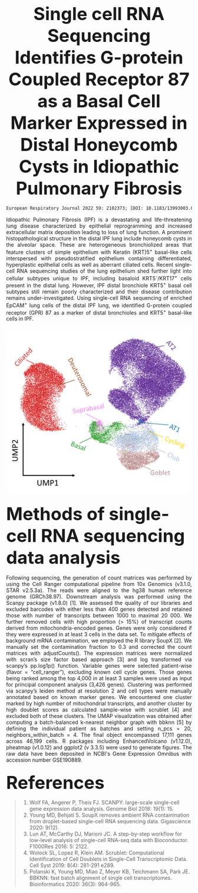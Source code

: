 ### <div align='center' ><font size='70'>Single cell RNA Sequencing Identifies G-protein Coupled Receptor 87 as a Basal Cell Marker Expressed in Distal Honeycomb Cysts in Idiopathic Pulmonary Fibrosis </font></div>

```diff
European Respiratory Journal 2022 59: 2102373; [DOI: 10.1183/13993003.02373-2021](https://erj.ersjournals.com/content/59/6/2102373) 
```



<p align = "justify"> 
Idiopathic Pulmonary Fibrosis (IPF) is a devastating and life-threatening lung disease characterized by epithelial reprogramming and increased extracellular matrix deposition leading to loss of lung function. A prominent histopathological structure in the distal IPF lung include honeycomb cysts in the alveolar space. These are heterogeneous bronchiolized areas that feature clusters of simple epithelium with Keratin (KRT)5<sup>+</sup> basal-like cells interspersed with pseudostratified epithelium containing differentiated, hyperplastic epithelial cells as well as aberrant ciliated cells. Recent single-cell RNA sequencing studies of the lung epithelium shed further light into cellular subtypes unique to IPF, including basaloid KRT5<sup>-</sup>/KRT17<sup>+</sup> cells present in the distal lung. However, IPF distal bronchiole KRT5<sup>+</sup> basal cell subtypes still remain poorly characterized and their disease contribution remains under-investigated. Using single-cell RNA sequencing of enriched EpCAM<sup>+</sup> lung cells of the distal IPF lung, we identified  G-protein coupled receptor (GPR) 87 as a marker of distal bronchioles and KRT5<sup>+</sup> basal-like cells in IPF. 
</p>


<div align="center">
<img src=https://github.com/KonigshoffLab/GPR87_IPF_2022/blob/main/Figures/readme.png width = "500" height = "450" alt="readme"  />
</div>

### <div align='left' ><font size='35'>Methods of single-cell RNA sequencing data analysis </font></div>

<p align = "justify"> 
Following sequencing, the generation of count matrices was performed by using the Cell Ranger computational pipeline from 10x Genomics (v3.1.0, STAR v2.5.3a). The reads were aligned to the hg38 human reference genome (GRCh38.97). Downstream analysis was performed using the Scanpy package (v1.8.0) [1]. We assessed the quality of our libraries and excluded barcodes with either less than 400 genes detected and retained those with number of transcripts between 1000 to maximal 20 000. We further removed cells with high proportion (> 15%) of transcript counts derived from mitochondria-encoded genes. Genes were only considered if they were expressed in at least 3 cells in the data set. To mitigate effects of background mRNA contamination, we employed the R library SoupX [2]. We manually set the contamination fraction to 0.3 and corrected the count matrices with adjustCounts(). The expression matrices were normalized with scran’s size factor based approach [3] and log transformed via scanpy’s pp.log1p() function. Variable genes were selected patient-wise (flavor = “cell_ranger”), excluding known cell cycle genes. Those genes being ranked among the top 4,000 in at least 3 samples were used as input for principal component analysis (3,426 genes). Clustering was performed via scanpy’s leiden method at resolution 2 and cell types were manually annotated based on known marker genes. We encountered one cluster marked by high number of mitochondrial transcripts, and another cluster by high doublet scores as calculated sample-wise with scrublet [4] and excluded both of these clusters. The UMAP visualization was obtained after computing a batch-balanced k-nearest neighbor graph with bbknn [5] by defining the individual patient as batches and setting n_pcs = 20, neighbors_within_batch = 4. The final object encompassed 17,111 genes across 46,199 cells. R packages including EnhancedVolcano (v1.12.0), pheatmap (v1.0.12) and ggplot2 (v 3.3.5) were used to generate figures. The raw data have been deposited in NCBI's Gene Expression Omnibus with accession number GSE190889. 
</p>

### <div align='left' ><font size='35'>References </font></div>

>1.	Wolf FA, Angerer P, Theis FJ. SCANPY: large-scale single-cell gene expression data analysis. Genome Biol 2018: 19(1): 15.<br>
>2.	Young MD, Behjati S. SoupX removes ambient RNA contamination from droplet-based single-cell RNA sequencing data. Gigascience 2020: 9(12).<br>   
>3.	Lun AT, McCarthy DJ, Marioni JC. A step-by-step workflow for low-level analysis of single-cell RNA-seq data with Bioconductor. F1000Res 2016: 5: 2122.<br> 
>4.	Wolock SL, Lopez R, Klein AM. Scrublet: Computational Identification of Cell Doublets in Single-Cell Transcriptomic Data. Cell Syst 2019: 8(4): 281-291 e289.<br> 
>5.	Polanski K, Young MD, Miao Z, Meyer KB, Teichmann SA, Park JE. BBKNN: fast batch alignment of single cell transcriptomes. Bioinformatics 2020: 36(3): 964-965.<br>
  
